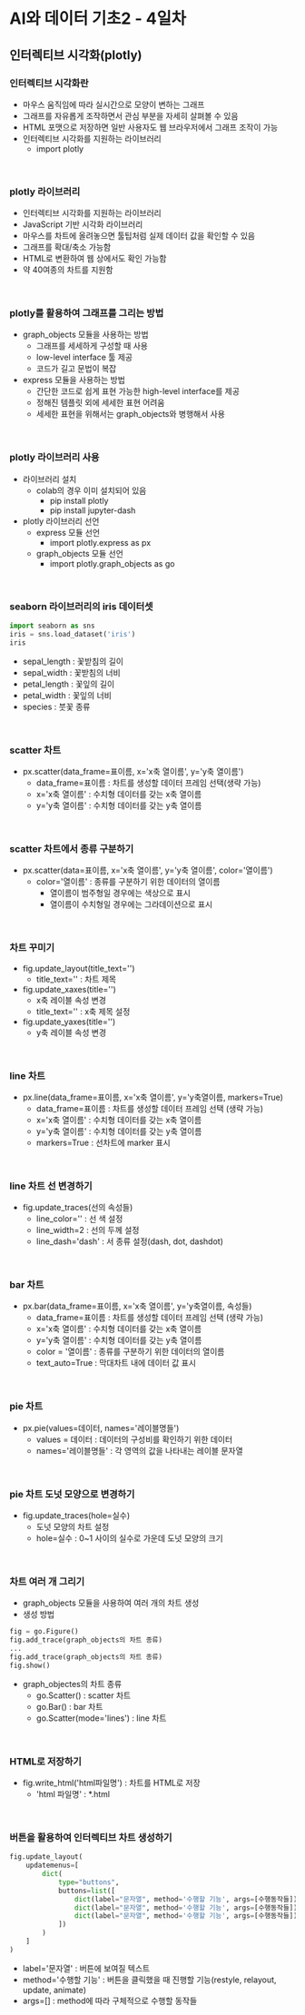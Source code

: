# AI와 데이터 기초2 - 4일차

## 인터렉티브 시각화(plotly)

### 인터렉티브 시각화란

- 마우스 움직임에 따라 실시간으로 모양이 변하는 그래프
- 그래프를 자유롭게 조작하면서 관심 부분을 자세히 살펴볼 수 있음
- HTML 포맷으로 저장하면 일반 사용자도 웹 브라우저에서 그래프 조작이 가능
- 인터렉티브 시각화를 지원하는 라이브러리
    - import plotly

<br/>

### plotly 라이브러리

- 인터렉티브 시각화를 지원하는 라이브러리
- JavaScript 기반 시각화 라이브러리
- 마우스를 차트에 올려놓으면 툴팁처럼 실제 데이터 값을 확인할 수 있음
- 그래프를 확대/축소 가능함
- HTML로 변환하여 웹 상에서도 확인 가능함
- 약 40여종의 차트를 지원함

<br/>

### plotly를 활용하여 그래프를 그리는 방법

- graph_objects 모듈을 사용하는 방법
    - 그래프를 세세하게 구성할 때 사용
    - low-level interface 툴 제공
    - 코드가 길고 문법이 복잡
- express 모듈을 사용하는 방법
    - 간단한 코드로 쉽게 표현 가능한 high-level interface를 제공
    - 정해진 템플릿 외에 세세한 표현 어려움
    - 세세한 표현을 위해서는 graph_objects와 병행해서 사용

<br/>

### plotly 라이브러리 사용

- 라이브러리 설치
    - colab의 경우 이미 설치되어 있음
        - pip install plotly
        - pip install jupyter-dash
- plotly 라이브러리 선언
    - express 모듈 선언
        - import plotly.express as px
    - graph_objects 모듈 선언
        - import plotly.graph_objects as go

<br/>

### seaborn 라이브러리의 iris 데이터셋

```python
import seaborn as sns
iris = sns.load_dataset('iris')
iris
```
- sepal_length : 꽃받침의 길이
- sepal_width : 꽃받침의 너비
- petal_length : 꽃잎의 길이
- petal_width : 꽃잎의 너비
- species : 붓꽃 종류

<br/>

### scatter 차트

- px.scatter(data_frame=표이름, x='x축 열이름', y='y축 열이름')
    - data_frame=표이름 : 차트를 생성할 데이터 프레임 선택(생략 가능)
    - x='x축 열이름' : 수치형 데이터를 갖는 x축 열이름
    - y='y축 열이름' : 수치형 데이터를 갖는 y축 열이름
   
<br/>
 
### scatter 차트에서 종류 구분하기

- px.scatter(data=표이름, x='x축 열이름', y='y축 열이름', color='열이름')
    - color='열이름' : 종류를 구분하기 위한 데이터의 열이름
        - 열이름이 범주형일 경우에는 색상으로 표시
        - 열이름이 수치형일 경우에는 그라데이션으로 표시

<br/>

### 차트 꾸미기

- fig.update_layout(title_text='')
    - title_text='' : 차트 제목
- fig.update_xaxes(title='')
    - x축 레이블 속성 변경
    - title_text='' : x축 제목 설정
- fig.update_yaxes(title='')
    - y축 레이블 속성 변경

<br/>

### line 차트

- px.line(data_frame=표이름, x='x축 열이름', y='y축열이름, markers=True)
    - data_frame=표이름 : 차트를 생성할 데이터 프레임 선택 (생략 가능)
    - x='x축 열이름' : 수치형 데이터를 갖는 x축 열이름
    - y='y축 열이름' : 수치형 데이터를 갖는 y축 열이름
    - markers=True : 선차트에 marker 표시

<br/>

### line 차트 선 변경하기

- fig.update_traces(선의 속성들)   
    - line_color='' : 선 색 설정
    - line_width=2 : 선의 두께 설정
    - line_dash='dash' : 서 종류 설정(dash, dot, dashdot)

<br/>

### bar 차트

- px.bar(data_frame=표이름, x='x축 열이름', y='y축열이름, 속성들)
    - data_frame=표이름 : 차트를 생성할 데이터 프레임 선택 (생략 가능)
    - x='x축 열이름' : 수치형 데이터를 갖는 x축 열이름
    - y='y축 열이름' : 수치형 데이터를 갖는 y축 열이름
    - color = '열이름' : 종류를 구분하기 위한 데이터의 열이름
    - text_auto=True : 막대차트 내에  데이터 값 표시

<br/>

### pie 차트

- px.pie(values=데이터, names='레이블명들')
    - values = 데이터 : 데이터의 구성비를 확인하기 위한 데이터
    - names='레이블명들' : 각 영역의 값을 나타내는 레이블 문자열

<br/>

### pie 차트 도넛 모양으로 변경하기

- fig.update_traces(hole=실수)
    - 도넛 모양의 차트 설정
    - hole=실수 : 0~1 사이의 실수로 가운데 도넛 모양의 크기

<br/>

### 차트 여러 개 그리기

- graph_objects 모듈을 사용하여 여러 개의 차트 생성
- 생성 방법
```python
fig = go.Figure()
fig.add_trace(graph_objects의 차트 종류)
...
fig.add_trace(graph_objects의 차트 종류)
fig.show()
```
- graph_objectes의 차트 종류
    - go.Scatter() : scatter 차트
    - go.Bar() : bar 차트
    - go.Scatter(mode='lines') : line 차트

<br/>

### HTML로 저장하기

- fig.write_html('html파일명') : 차트를 HTML로 저장
    - 'html 파일명' : *.html

<br/>

### 버튼을 활용하여 인터렉티브 차트 생성하기

```python
fig.update_layout(
    updatemenus=[
        dict(
            type="buttons",
            buttons=list([
                dict(label="문자열", method='수행할 기능', args=[수행동작들]),
                dict(label="문자열", method='수행할 기능', args=[수행동작들]),
                dict(label="문자열", method='수행할 기능', args=[수행동작들])
            ])
        )
    ]
)
```
- label='문자열' : 버튼에 보여질 텍스트
- method='수행할 기능' : 버튼을 클릭했을 때 진행할 기능(restyle, relayout, update, animate)
- args=[] : method에 따라 구체적으로 수행할 동작들